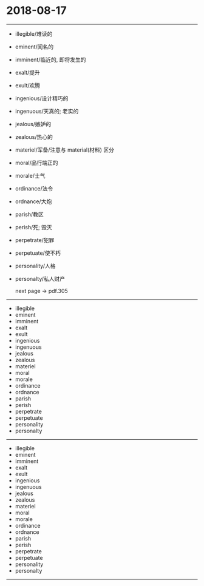 # 2018-08-17

---

- illegible/难读的
- eminent/闻名的
- imminent/临近的, 即将发生的
- exalt/提升
- exult/欢腾
- ingenious/设计精巧的
- ingenuous/天真的; 老实的
- jealous/嫉妒的
- zealous/热心的
- materiel/军备/注意与 material(材料) 区分
- moral/品行端正的
- morale/士气
- ordinance/法令
- ordnance/大炮
- parish/教区
- perish/死; 毁灭
- perpetrate/犯罪
- perpetuate/使不朽
- personality/人格
- personalty/私人财产
    
    next page -> pdf.305

---

- illegible
- eminent
- imminent
- exalt
- exult
- ingenious
- ingenuous
- jealous
- zealous
- materiel
- moral
- morale
- ordinance
- ordnance
- parish
- perish
- perpetrate
- perpetuate
- personality
- personalty

---

- illegible
- eminent
- imminent
- exalt
- exult
- ingenious
- ingenuous
- jealous
- zealous
- materiel
- moral
- morale
- ordinance
- ordnance
- parish
- perish
- perpetrate
- perpetuate
- personality
- personalty

---
